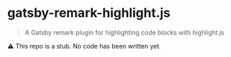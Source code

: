 # gatsby-remark-highlight.js

> A Gatsby remark plugin for highlighting code blocks with highlight.js

⚠️ This repo is a stub. No code has been written yet.
